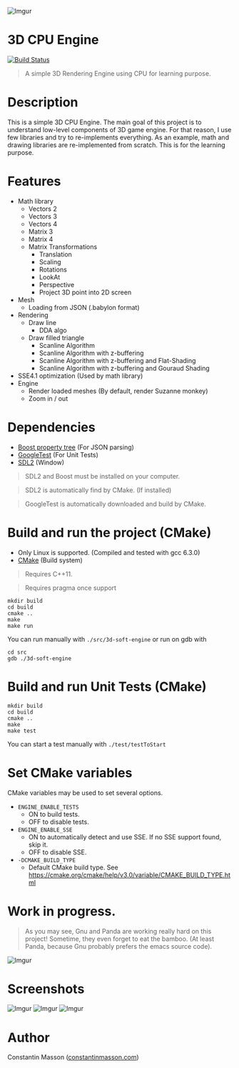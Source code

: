 ![Imgur](http://i.imgur.com/OS8aK45.png)


# 3D CPU Engine
[![Build Status](https://travis-ci.org/GeekyMoose/3d-soft-engine.svg?branch=master)](https://travis-ci.org/GeekyMoose/3d-soft-engine)

> A simple 3D Rendering Engine using CPU for learning purpose.


# Description
This is a simple 3D CPU Engine.
The main goal of this project is to understand low-level components of 3D game engine.
For that reason, I use few libraries and try to re-implements everything.
As an example, math and drawing libraries are re-implemented from scratch.
This is for the learning purpose.


# Features
- Math library
    - Vectors 2
    - Vectors 3
    - Vectors 4
    - Matrix 3
    - Matrix 4
    - Matrix Transformations
        - Translation
        - Scaling
        - Rotations
        - LookAt
        - Perspective
        - Project 3D point into 2D screen
- Mesh
    - Loading from JSON (.babylon format)
- Rendering
    - Draw line
        - DDA algo
    - Draw filled triangle
        - Scanline Algorithm
        - Scanline Algorithm with z-buffering
        - Scanline Algorithm with z-buffering and Flat-Shading
        - Scanline Algorithm with z-buffering and Gouraud Shading
- SSE4.1 optimization (Used by math library)
- Engine
    - Render loaded meshes (By default, render Suzanne monkey)
    - Zoom in / out


# Dependencies
- [Boost property tree](http://www.boost.org/doc/libs/1_64_0/doc/html/property_tree.html) (For JSON parsing)
- [GoogleTest](https://github.com/google/googletest) (For Unit Tests)
- [SDL2](https://www.libsdl.org/) (Window)

> SDL2 and Boost must be installed on your computer.

> SDL2 is automatically find by CMake. (If installed)

> GoogleTest is automatically downloaded and build by CMake.


# Build and run the project (CMake)
- Only Linux is supported. (Compiled and tested with gcc 6.3.0)
- [CMake](https://cmake.org/) (Build system)

> Requires C++11.

> Requires pragma once support

```
mkdir build
cd build
cmake ..
make
make run
```

You can run manually with `./src/3d-soft-engine` or run on gdb with
```
cd src
gdb ./3d-soft-engine
```


# Build and run Unit Tests (CMake)
```
mkdir build
cd build
cmake ..
make
make test
```

You can start a test manually with `./test/testToStart`


# Set CMake variables
CMake variables may be used to set several options.
- `ENGINE_ENABLE_TESTS`
    - ON to build tests.
    - OFF to disable tests.
- `ENGINE_ENABLE_SSE`
    - ON to automatically detect and use SSE. If no SSE support found, skip it.
    - OFF to disable SSE.
- `-DCMAKE_BUILD_TYPE`
    - Default CMake build type. See https://cmake.org/cmake/help/v3.0/variable/CMAKE_BUILD_TYPE.html


# Work in progress.
> As you may see, Gnu and Panda are working really hard on this project!
> Sometime, they even forget to eat the bamboo.
> (At least Panda, because Gnu probably prefers the emacs source code).

![Imgur](http://i.imgur.com/TYmfaEw.jpg)


# Screenshots
![Imgur](http://i.imgur.com/hMiDdnz.png)
![Imgur](http://i.imgur.com/OS8aK45.png)
![Imgur](http://i.imgur.com/794m2up.png)


# Author
Constantin Masson ([constantinmasson.com](http://constantinmasson.com/))
